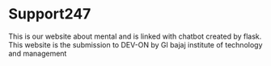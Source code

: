# Support247
This is our website about mental and is linked with chatbot created by flask. This website is the submission to DEV-ON by Gl bajaj institute of technology and management
